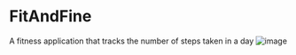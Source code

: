 # FitAndFine
 A fitness application that tracks the number of steps taken in a day
![image](https://github.com/AzizTarek/FitAndFine/assets/77010224/6743f88f-b915-4408-be4e-d17907405360)
